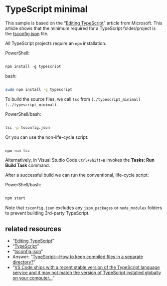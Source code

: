# TypeScript minimal

This sample is based on the “[Editing TypeScript](https://code.visualstudio.com/Docs/languages/typescript)” article from Microsoft. This article shows that the minimum required for a TypeScript folder/project is the [tsconfig.json](./tsconfig.json) file.

All TypeScript projects require an `npm` installation.

PowerShell:

```PowerShell

npm install -g typescript

```

bash:

```bash

sudo npm install -g typescript

```

To build the source files, we call `tsc` from `[./typescript_minimal](../typescript_minimal)`.

PowerShell/bash:

```bash

tsc -p tsconfig.json

```

Or you can use the non-life-cycle script:

```bash

npm run tsc

```

Alternatively, in Visual Studio Code `Ctrl+Shift+B` invokes the **Tasks: Run Build Task** command.

After a successful build we can run the conventional, life-cycle script:

PowerShell/bash:

```bash

npm start

```

Note that `tsconfig.json` excludes any `jspm_packages` or `node_modules` folders to prevent building 3rd-party TypeScript.

## related resources

* “[Editing TypeScript](https://code.visualstudio.com/Docs/languages/typescript)”
* “[TypeScript](https://www.typescriptlang.org/)”
* “[tsconfig.json](https://www.typescriptlang.org/docs/handbook/tsconfig-json.html)”
* Answer: “[TypeScript—How to keep compiled files in a separate directory?](https://stackoverflow.com/a/24454551/22944)”
* “[VS Code ships with a recent stable version of the TypeScript language service and it may not match the version of TypeScript installed globally on your computer…](https://code.visualstudio.com/docs/languages/typescript#_using-newer-typescript-versions)”